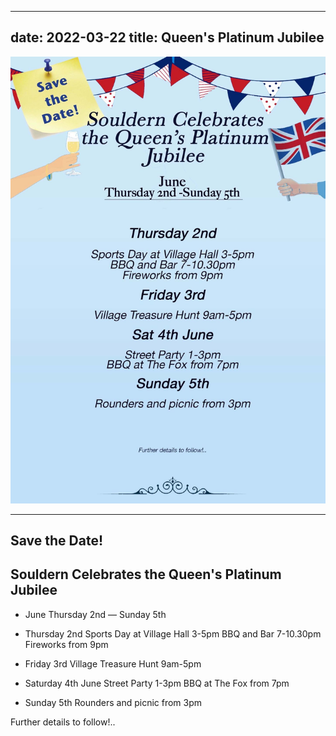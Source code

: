 
---
date: 2022-03-22
title: Queen's Platinum Jubilee
---

![poster](jubilee-2022-poster.jpg)


----

## Save the Date!

## Souldern Celebrates the Queen's Platinum Jubilee


* June Thursday 2nd — Sunday 5th

* Thursday 2nd Sports Day at Village Hall 3-5pm BBQ and Bar 7-10.30pm Fireworks from 9pm

* Friday 3rd Village Treasure Hunt 9am-5pm

* Saturday 4th June Street Party 1-3pm BBQ at The Fox from 7pm

* Sunday 5th Rounders and picnic from 3pm


Further details to follow!..

